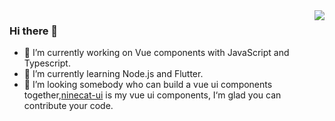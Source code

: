 <img align='right' src="https://github-readme-stats.vercel.app/api?username=Xutaotaotao&show_icons=true">

### Hi there 👋

- 🔭 I’m currently working on Vue components with JavaScript and Typescript.
- 🌱 I’m currently learning Node.js and Flutter.
- 👯 I’m looking somebody who can build a vue ui components together,[ninecat-ui](https://ninecat-ui.github.io/#/) is my vue ui components, I‘m glad you can contribute your code.
